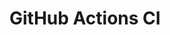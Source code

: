 # GitHub Actions CI











































































































































































































































































































































































































































































































































































































































































































































































































































































































































































































































































































































































































































































































































